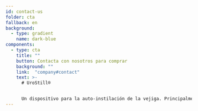 ```yaml
---
id: contact-us
folder: cta
fallback: en
background:
  - type: gradient
    name: dark-blue
components:
  - type: cta
    title: ""
    button: Contacta con nosotros para comprar
    background: ""
    link:  "company#contact"
    text: >-
      # UroStill®


      Un dispositivo para la auto-instilación de la vejiga. Principalmente fue desarrollado para pacientes femeninas con cistitis intersticial/dolor de vejiga (CI/SDV). UroStill® también incluye UroDapter®.
---
```

